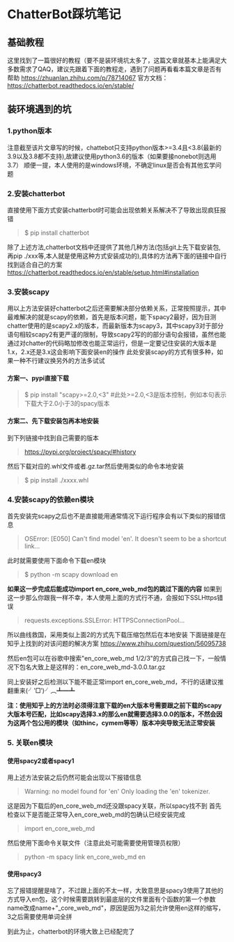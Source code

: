 # ChatterBot踩坑笔记
## 基础教程
这里找到了一篇很好的教程（要不是装环境坑太多了，这篇文章就基本上能满足大多数需求了QAQ，建议先跟着下面的教程走，遇到了问题再看看本篇文章是否有帮助
https://zhuanlan.zhihu.com/p/78714067
官方文档：https://chatterbot.readthedocs.io/en/stable/
## 装环境遇到的坑
### 1.python版本
注意截至该片文章写的时候，chattebot只支持python版本>=3.4且<3.8(最新的3.9以及3.8都不支持),故建议使用python3.6的版本（如果要接nonebot则选用3.7）
顺便一提，本人使用的是windows环境，不确定linux是否会有其他玄学问题
### 2.安装chatterbot
直接使用下面方式安装chatterbot时可能会出现依赖关系解决不了导致出现疯狂报错
>$ pip install chatterbot

除了上述方法,chatterbot文档中还提供了其他几种方法(包括git上先下载安装包,再pip ./xxx等,本人就是使用这种方式安装成功的),具体的方法再下面的链接中自行找到适合自己的方案
https://chatterbot.readthedocs.io/en/stable/setup.html#installation
### 3.安装scapy
用以上方法安装好chatterbot之后还需要解决部分依赖关系，正常按照提示，其中最难解决的就是scapy的依赖，首先是版本问题，能下spacy2最好，因为目测chatter使用的是scapy2.x的版本，而最新版本为scapy3，其中scapy3对于部分语句相较scapy2有更严谨的限制，导致scapy2写的的部分语句会报错，虽然也能通过对chatter的代码略加修改也能正常运行，但是一定要记住安装的大版本是1.x，2.x还是3.x这会影响下面安装en的操作
此处安装scapy的方式有很多种，如果一种不行建议换另外的方法多试试
#### 方案一、pypi直接下载
>$ pip install "scapy>=2.0,<3" #此处>=2.0,<3是版本控制，例如本句表示下载大于2.0小于3的spacy版本
#### 方案二、先下载安装包再本地安装
到下列链接中找到自己需要的版本
>https://pypi.org/project/spacy/#history

然后下载对应的.whl文件或者.gz.tar然后使用类似的命令本地安装
>$ pip install ./xxxx.whl 

### 4.安装scapy的依赖en模块
首先安装完scapy之后也不是直接能用通常情况下运行程序会有以下类似的报错信息
>OSError: [E050] Can't find model 'en'. It doesn't seem to be a shortcut link...

此时就需要使用下面命令下载en模块
>$ python -m scapy download en

**如果这一步完成后能成功import en_core_web_md包的跳过下面的内容**
如果到这一步那么你跟我一样不幸，本人使用上面的方式行不通，会报如下SSLHttps错误
>requests.exceptions.SSLError: HTTPSConnectionPool...

所以曲线救国，采用类似上面2的方式先下载压缩包然后在本地安装
下面链接是在知乎上找到的对该问题的解决方案
https://www.zhihu.com/question/56095738

然后en包可以在谷歌中搜索"en_core_web_md 1/2/3"的方式自己找一下，一般情况下包名大致上是这样的：en_core_web_md-3.0.0.tar.gz

同上安装好之后检测以下能不能正常import en_core_web_md，不行的话建议推翻重来(╯‵□′)╯︵┻━┻

**注：使用知乎上的方法时必须得注意下载的en大版本号需要跟之前下载的scapy大版本号匹配，比如scapy选择3.x的那么en就需要选择3.0.0的版本，不然会因为这两个包公用的模块（如thinc，cymem等等）版本冲突导致无法正常安装**
### 5. 关联en模块
#### 使用spacy2或者spacy1
用上述方法安装之后仍然可能会出现以下报错信息
>  Warning: no model found for 'en'
    Only loading the 'en' tokenizer.

这是因为下载后的en_core_web_md还没跟spacy关联，所以spacy找不到
首先检查以下是否能正常导入en_core_web_md的包确认已经安装完成
>import en_core_web_md

然后使用下面命令关联文件（注意此处可能需要使用管理员权限）
>python -m spacy link en_core_web_md en
#### 使用spacy3
忘了报错提醒是啥了，不过跟上面的不太一样，大致意思是spacy3使用了其他的方式导入en包，这个时候需要跳转到最底层的文件里面有个函数的第一个参数name改成name+"_core_web_md"，原因是因为3之前允许使用en这样的缩写，3之后需要使用单词全拼

到此为止，chatterbot的环境大致上已经配完了
